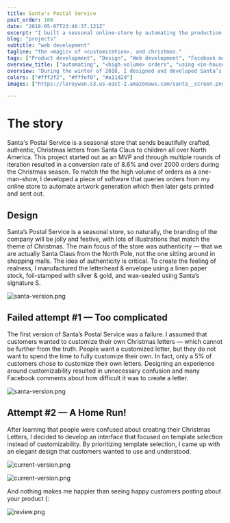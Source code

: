 ```yaml
---
title: Santa's Postal Service
post_order: 100
date: "2018-05-07T23:46:37.121Z"
excerpt: "I built a seasonal online-store by automating the production of personalized printed letters to handle high order volume as a one-man-show — over 2500 happy children have received their custom letter from Santa Claus last Christmas season."
blog: "projects"
subtitle: "web development"
tagline: "the <magic> of <customization>, and christmas."
tags: ["Product development", "Design", "Web development", "Facebook marketing"]
overview_title: ["automating", "<high-volume> orders", "using <in-house>", "<customization> software"]
overview: "During the winter of 2018, I designed and developed Santa’s Postal Service, an online store that sells fully customizable Christmas letters written, stamped, and wax-sealed by Santa Claus. This project is currently on its third iteration and over 2500 happy children have received their own personal letters from the North Pole. This online store was made possible using various automation software that I had developed to generate digital files of the letter once an order has been placed in the storefront."
colors: ["#fff2f2", "#fffef8", "#a11d2d"]
images: ["https://leroywan.s3.us-east-2.amazonaws.com/santa__screen.png", "https://leroywan.s3.us-east-2.amazonaws.com/santa__screen.png"]

---
```


# The story
Santa's Postal Service is a seasonal store that sends beautifully crafted, authentic, Christmas letters from Santa Claus to children all over North America. This project started out as an MVP and through multiple rounds of iteration resulted in a conversion rate of 8.6% and over 2000 orders during the Christmas season. To match the the high volume of orders as a one-man-show, I developed a piece of software that queries orders from my online store to automate artwork generation which then later gets printed and sent out.

## Design
Santa’s Postal Service is a seasonal store, so naturally, the branding of the company will be jolly and festive, with lots of illustrations that match the theme of Christmas. The main focus of the store was authenticity ⁠— that we are actually Santa Claus from the North Pole, not the one sitting around in shopping malls. The idea of authenticity is critical. To create the feeling of realness, I manufactured the letterhead & envelope using a linen paper stock, foil-stamped with silver & gold, and wax-sealed using Santa’s signature S. 

![santa-version.png](https://leroywan.s3.us-east-2.amazonaws.com/santa__assets.png)

## Failed attempt #1 — Too complicated
The first version of Santa’s Postal Service was a failure. I assumed that customers wanted to customize their own Christmas letters — which cannot be further from the truth. People want a customized letter, but they do not want to spend the time to fully customize their own. In fact, only a 5% of customers chose to customize their own letters. Designing an experience around customizability resulted in unnecessary confusion and many Facebook comments about how difficult it was to create a letter.

![santa-version.png](https://leroywan.s3.us-east-2.amazonaws.com/santa__first-version.png)

## Attempt #2 — A Home Run!
After learning that people were confused about creating their Christmas Letters, I decided to develop an interface that focused on template selection instead of customizability. By prioritizing template selection, I came up with an elegant design that customers wanted to use and understood. 

![current-version.png](https://leroywan.s3.us-east-2.amazonaws.com/santa__current-version-1.png)

![current-version.png](https://leroywan.s3.us-east-2.amazonaws.com/santa__current-version-2.png)

And nothing makes me happier than seeing happy customers posting about your product (:

![review.png](https://leroywan.s3.us-east-2.amazonaws.com/santa__review.png)